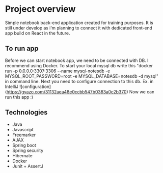 # Project overview

Simple notebook back-end application created for training purposes. 
It is still under develop as i'm planning to connect it with dedicated front-end app build on React in the future.

## To run app

Before we can start notebook app, we need to be connected with DB.
I recommend using Docker.
To start your local mysql db write this "docker run -p 0.0.0.0:3307:3306 --name mysql-notesdb -e MYSQL_ROOT_PASSWORD=root -e MYSQL_DATABASE=notesdb -d mysql"
in command line.
Next you need to configure connection to this db.
Ex. in IntelliJ ![configuration] (https://gyazo.com/31132aea48e0ccbb547b0383a0c2b370)
Now we can run this app :)

## Technologies

- Java
- Javascript
- Freemarker
- AJAX
- Spring boot
- Spring security
- Hibernate
- Docker
- Junit + AssertJ
